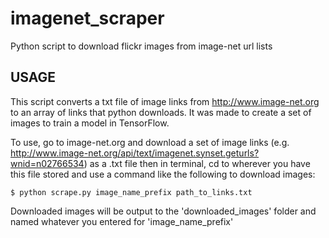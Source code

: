 # imagenet_scraper

Python script to download flickr images from image-net url lists

## USAGE
This script converts a txt file of image links from http://www.image-net.org to an array of links that python downloads. It was made to create a set of images to train a model in TensorFlow.

To use, go to image-net.org and download a set of image links (e.g. http://www.image-net.org/api/text/imagenet.synset.geturls?wnid=n02766534) as a .txt file then in terminal, cd to wherever you have this file stored and use a command like the following to download images:
```
$ python scrape.py image_name_prefix path_to_links.txt
```
Downloaded images will be output to the 'downloaded_images' folder and named whatever you entered for 'image_name_prefix'
